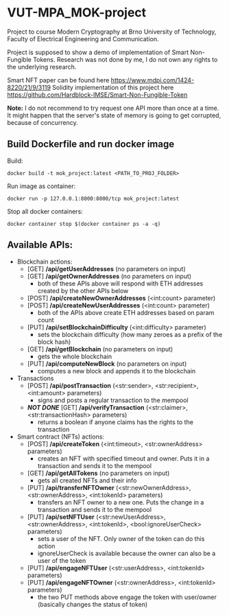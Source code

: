 # VUT-MPA_MOK-project

Project to course Modern Cryptography at Brno University of Technology, Faculty of Electrical Engineering and
Communication.

Project is supposed to show a demo of implementation of Smart Non-Fungible Tokens. Research was not done by me, I do not
own any rights to the underlying research.

Smart NFT paper can be found here https://www.mdpi.com/1424-8220/21/9/3119
Solidity implementation of this project here https://github.com/Hardblock-IMSE/Smart-Non-Fungible-Token

**Note:** I do not recommend to try request one API more than once at a time. It might happen that the server's state of
memory is going to get corrupted, because of concurrency.

## Build Dockerfile and run docker image
Build:
```commandline
docker build -t mok_project:latest <PATH_TO_PROJ_FOLDER>
```

Run image as container:
```commandline
docker run -p 127.0.0.1:8000:8000/tcp mok_project:latest
```

Stop all docker containers:
```commandline
docker container stop $(docker container ps -a -q)
```

## Available APIs:
* Blockchain actions:
  * [GET] **/api/getUserAddresses** (no parameters on input)
  * [GET] **/api/getOwnerAddresses** (no parameters on input)
    * both of these APIs above will respond with ETH addresses created by the other APIs below
  * [POST] **/api/createNewOwnerAddresses** (\<int:count\> parameter)
  * [POST] **/api/createNewUserAddresses** (\<int:count\> parameter)
    * both of the APIs above create ETH addresses based on param count
  * [PUT] **/api/setBlockchainDifficulty** (\<int:difficulty\> parameter)
    * sets the blockchain difficulty (how many zeroes as a prefix of the block hash)
  * [GET] **/api/getBlockchain** (no parameters on input)
    * gets the whole blockchain
  * [PUT] **/api/computeNewBlock**  (no parameters on input)
    * computes a new block and appends it to the blockchain
* Transactions
  * [POST] **/api/postTransaction** (\<str:sender\>, \<str:recipient\>, \<int:amount\> parameters)
    * signs and posts a regular transaction to the mempool
  * **_NOT DONE_** [GET] **/api/verifyTransaction** (\<str:claimer\>, \<str:transactionHash\> parameters)
    * returns a boolean if anyone claims has the rights to the transaction
* Smart contract (NFTs) actions:
  * [POST] **/api/createToken** (\<int:timeout\>, \<str:ownerAddress\> parameters)
    * creates an NFT with specified timeout and owner. Puts it in a transaction and sends it to the mempool
  * [GET] **/api/getAllTokens** (no parameters on input)
    * gets all created NFTs and their info
  * [PUT] **/api/transferNFTOwner** (\<str:newOwnerAddress\>, \<str:ownerAddress\>, \<int:tokenId\> parameters)
    * transfers an NFT owner to a new one. Puts the change in a transaction and sends it to the mempool
  * [PUT] **/api/setNFTUser** (\<str:newUserAddress\>, \<str:ownerAddress\>, \<int:tokenId\>, \<bool:ignoreUserCheck\> parameters)
    * sets a user of the NFT. Only owner of the token can do this action
    * ignoreUserCheck is available because the owner can also be a user of the token
  * [PUT] **/api/engageNFTUser** (\<str:userAddress\>, \<int:tokenId\> parameters)
  * [PUT] **/api/engageNFTOwner** (\<str:ownerAddress\>, \<int:tokenId\> parameters)
    * the two PUT methods above engage the token with user/owner (basically changes the status of token)
